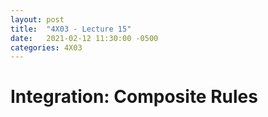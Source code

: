 ```yaml
---
layout: post
title:  "4X03 - Lecture 15"
date:   2021-02-12 11:30:00 -0500
categories: 4X03
---
```


Integration: Composite Rules
===
